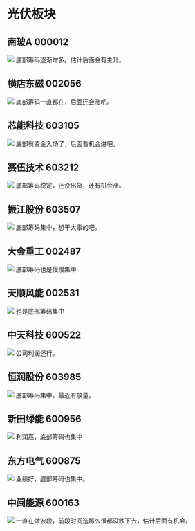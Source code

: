 # 光伏板块
## 南玻A 000012
![](images/Pasted%20image%2020220519212506.png)
底部筹码逐渐增多。估计后面会有主升。

## 横店东磁  002056
![](images/Pasted%20image%2020220519213253.png)
底部筹码一直都在，后面还会涨吧。

## 芯能科技 603105
![](images/Pasted%20image%2020220519213844.png)
底部有资金入场了，后面看机会进吧。

## 赛伍技术 603212 
![](images/Pasted%20image%2020220519214607.png)
底部筹码稳定，还没出货，还有机会涨。

## 振江股份 603507
![](images/Pasted%20image%2020220519215128.png)
底部筹码集中，想干大事的吧。

## 大金重工 002487
![](images/Pasted%20image%2020220519215255.png)
底部筹码也是慢慢集中

## 天顺风能 002531
![](images/Pasted%20image%2020220519215400.png)
也是底部筹码集中

## 中天科技 600522
![](images/Pasted%20image%2020220519215643.png)
公司利润还行。

## 恒润股份 603985
![](images/Pasted%20image%2020220519215834.png)
底部筹码集中，最近有放量。

## 新田绿能 600956
![](images/Pasted%20image%2020220519220009.png)
利润高，底部筹码也集中

## 东方电气 600875
![](images/Pasted%20image%2020220519220258.png)
业绩好，底部筹码也集中。

## 中闽能源 600163
![](images/Pasted%20image%2020220519220630.png)
一直在做波段，前段时间迭那么很都没跌下去，估计后面有机会。


